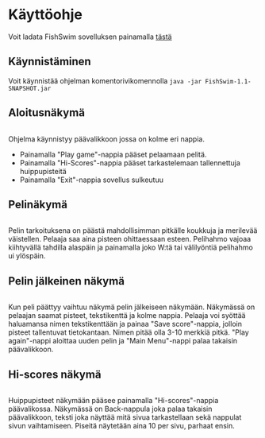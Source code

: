 # Käyttöohje

Voit ladata FishSwim sovelluksen painamalla [tästä](https://github.com/tulma95/ot-harjoitustyo/releases/download/viikko6/FishSwim-1.1-SNAPSHOT.jar)

## Käynnistäminen
Voit käynnistää ohjelman komentorivikomennolla 
``java -jar FishSwim-1.1-SNAPSHOT.jar`` 


## Aloitusnäkymä

<img source="https://github.com/tulma95/ot-harjoitustyo/blob/master/documentation/Kuvat/mainmenu.jpg">

Ohjelma käynnistyy päävalikkoon jossa on kolme eri nappia. 
- Painamalla "Play game"-nappia pääset pelaamaan pelitä.
- Painamalla "Hi-Scores"-nappia pääset tarkastelemaan tallennettuja huippupisteitä
- Painamalla "Exit"-nappia sovellus sulkeutuu

## Pelinäkymä

<img source="https://github.com/tulma95/ot-harjoitustyo/blob/master/documentation/Kuvat/gamescene.jpg">

Pelin tarkoituksena on päästä mahdollisimman pitkälle koukkuja ja merilevää väistellen. Pelaaja saa aina pisteen ohittaessaan esteen. Pelihahmo vajoaa kiihtyvällä tahdilla alaspäin ja painamalla joko W:tä tai välilyöntiä pelihahmo ui ylöspäin.

## Pelin jälkeinen näkymä

<img source="https://github.com/tulma95/ot-harjoitustyo/blob/master/documentation/Kuvat/endgamescene.jpg">

Kun peli päättyy vaihtuu näkymä pelin jälkeiseen näkymään. Näkymässä on pelaajan saamat pisteet, tekstikenttä ja kolme nappia. Pelaaja voi syöttää haluamansa nimen tekstikenttään ja painaa "Save score"-nappia, jolloin pisteet tallentuvat tietokantaan. Nimen pitää olla 3-10 merkkiä pitkä. "Play again"-nappi aloittaa uuden pelin ja "Main Menu"-nappi palaa takaisin päävalikkoon.

## Hi-scores näkymä

<img source="https://github.com/tulma95/ot-harjoitustyo/blob/master/documentation/Kuvat/highscorescene.jpg">

Huippupisteet näkymään pääsee painamalla "Hi-scores"-nappia päävalikossa. Näkymässä on Back-nappula joka palaa takaisin päävalikkoon, teksti joka näyttää mitä sivua tarkastellaan sekä nappulat sivun vaihtamiseen. Piseitä näytetään aina 10 per sivu, parhaat ensin.
